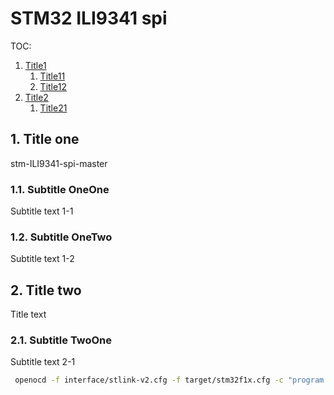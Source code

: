 # STM32 ILI9341 spi
TOC:
1. [Title1](#1-title-one)
    1. [Title11](#11-subtitle-oneone)
    2. [Title12](#12-subtitle-onetwo)
2. [Title2](#2-title-two)
    1. [Title21](#21-subtitle-twoone)

## 1. Title one

stm-ILI9341-spi-master

### 1.1. Subtitle OneOne
Subtitle text 1-1

### 1.2. Subtitle OneTwo
Subtitle text 1-2

## 2. Title two
Title text
### 2.1. Subtitle TwoOne
Subtitle text 2-1

```bash
 openocd -f interface/stlink-v2.cfg -f target/stm32f1x.cfg -c "program build/$(TARGET).elf verify exit reset"
```